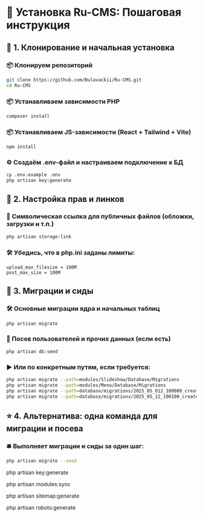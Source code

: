 # 🚀 Установка Ru-CMS: Пошаговая инструкция

## 🔽 1. Клонирование и начальная установка

### 📦 Клонируем репозиторий
```bash
git clone https://github.com/Bulavackii/Ru-CMS.git
cd Ru-CMS
```

### 📦 Устанавливаем зависимости PHP
```bash
composer install
```

### 📦 Устанавливаем JS-зависимости (React + Tailwind + Vite)
```bash
npm install
```

### ⚙️ Создаём .env-файл и настраиваем подключение к БД
```bash
cp .env.example .env
php artisan key:generate
```


## 🧰 2. Настройка прав и линков

### 🔗 Символическая ссылка для публичных файлов (обложки, загрузки и т.п.)
```bash
php artisan storage:link
```

### 🛠 Убедись, что в php.ini заданы лимиты:
```
upload_max_filesize = 100M
post_max_size = 100M
```


## 📂 3. Миграции и сиды

### 🛠 Основные миграции ядра и начальных таблиц
```bash
php artisan migrate
```

### 🌱 Посев пользователей и прочих данных (если есть)
```bash
php artisan db:seed
```

### ▶️ Или по конкретным путям, если требуется:
```bash
php artisan migrate --path=modules/Slideshow/Database/Migrations
php artisan migrate --path=modules/Menu/Database/Migrations
php artisan migrate --path=database/migrations/2025_05_012_100000_create_file_categories_table.php
php artisan migrate --path=database/migrations/2025_05_12_100100_create_files_table.php
```


## ⭐ 4. Альтернатива: одна команда для миграции и посева

### 🛎️ Выполняет миграции и сиды за один шаг:
```bash
php artisan migrate --seed
```

php artisan key:generate

php artisan modules:sync

php artisan sitemap:generate

php artisan robots:generate
